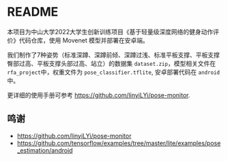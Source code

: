 # README
本项目为中山大学2022大学生创新训练项目《基于轻量级深度网络的健身动作评价》代码仓库，使用 Movenet 模型并部署在安卓端。

我们制作了7种姿势（标准深蹲、深蹲前倾、深蹲过浅、标准平板支撑、平板支撑臀部过高、平板支撑头部过高、站立）的数据集 `dataset.zip`，模型相关文件在 `rfa_project`中，权重文件为 `pose_classifier.tflite`, 安卓部署代码在 `android` 中。

更详细的使用手册可参考 https://github.com/linyiLYi/pose-monitor.

## 鸣谢
- https://github.com/linyiLYi/pose-monitor
- https://github.com/tensorflow/examples/tree/master/lite/examples/pose_estimation/android
